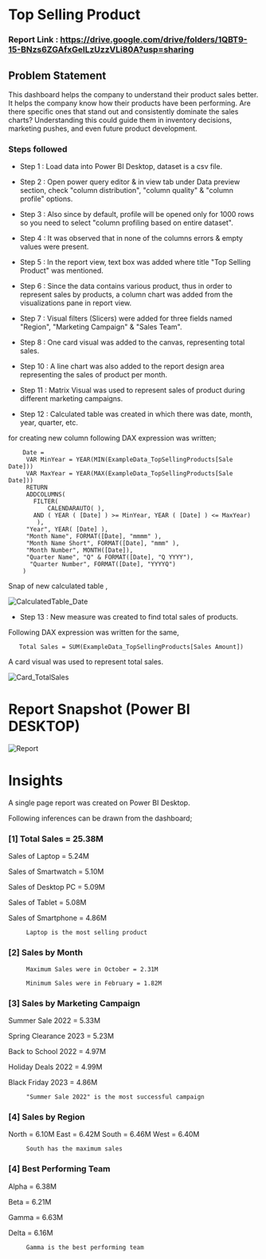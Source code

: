 # Top Selling Product

### Report Link : https://drive.google.com/drive/folders/1QBT9-15-BNzs6ZGAfxGelLzUzzVLi80A?usp=sharing

## Problem Statement

This dashboard helps the company to understand their product sales better. It helps the company know how their products have been performing. Are there specific ones that stand out and consistently dominate the sales charts? Understanding this could guide them in inventory decisions, marketing pushes, and even future product development.


### Steps followed 

- Step 1 : Load data into Power BI Desktop, dataset is a csv file.
- Step 2 : Open power query editor & in view tab under Data preview section, check "column distribution", "column quality" & "column profile" options.
- Step 3 : Also since by default, profile will be opened only for 1000 rows so you need to select "column profiling based on entire dataset".
- Step 4 : It was observed that in none of the columns errors & empty values were present.
- Step 5 : In the report view, text box was added where title "Top Selling Product" was mentioned.
- Step 6 : Since the data contains various product, thus in order to represent sales by products, a column chart was added from the visualizations pane in report view. 
- Step 7 : Visual filters (Slicers) were added for three fields named "Region", "Marketing Campaign" & "Sales Team".
- Step 8 : One card visual was added to the canvas, representing total sales.
- Step 10 : A line chart was also added to the report design area representing the sales of product per month.
- Step 11 : Matrix Visual was used to represent sales of product during different marketing campaigns.

- Step 12 : Calculated table was created in which there was date, month, year, quarter, etc.

for creating new column following DAX expression was written;
       
        Date = 
         VAR MinYear = YEAR(MIN(ExampleData_TopSellingProducts[Sale Date]))
         VAR MaxYear = YEAR(MAX(ExampleData_TopSellingProducts[Sale Date]))
         RETURN
         ADDCOLUMNS(
           FILTER(
               CALENDARAUTO( ),
           AND ( YEAR ( [Date] ) >= MinYear, YEAR ( [Date] ) <= MaxYear)
            ),
         "Year", YEAR( [Date] ),
         "Month Name", FORMAT([Date], "mmmm" ),
         "Month Name Short", FORMAT([Date], "mmm" ),
         "Month Number", MONTH([Date]),
         "Quarter Name", "Q" & FORMAT([Date], "Q YYYY"),
          "Quarter Number", FORMAT([Date], "YYYYQ")
        )   

        
Snap of new calculated table ,

![CalculatedTable_Date](https://github.com/vinodsrawat/Top-Selling-Products-Report/assets/161686865/829567d7-94ba-4fec-8603-45fd0720b369)

        
- Step 13 : New measure was created to find total sales of products.

Following DAX expression was written for the same,
        
       Total Sales = SUM(ExampleData_TopSellingProducts[Sales Amount])
        
A card visual was used to represent total sales.

![Card_TotalSales](https://github.com/vinodsrawat/Top-Selling-Products-Report/assets/161686865/a26e3b5a-faa9-472b-97de-059321798fba)

 # Report Snapshot (Power BI DESKTOP)

![Report](https://github.com/vinodsrawat/Top-Selling-Products-Report/assets/161686865/6c5a2e55-35ff-4d1c-9023-4c3e08485523)

# Insights

A single page report was created on Power BI Desktop.

Following inferences can be drawn from the dashboard;

### [1] Total Sales = 25.38M

   Sales of Laptop = 5.24M
   
   Sales of Smartwatch = 5.10M

   Sales of Desktop PC = 5.09M
    
   Sales of Tablet = 5.08M
    
   Sales of Smartphone = 4.86M

         Laptop is the most selling product
           
### [2] Sales by Month

         Maximum Sales were in October = 2.31M

         Minimum Sales were in February = 1.82M

  
### [3] Sales by Marketing Campaign 
  
Summer Sale 2022 = 5.33M

Spring Clearance 2023 = 5.23M

Back to School 2022 = 4.97M

Holiday Deals 2022 = 4.99M

Black Friday 2023 = 4.86M

         "Summer Sale 2022" is the most successful campaign
   

 ### [4] Sales by Region

North = 6.10M
East = 6.42M
South = 6.46M
West = 6.40M
        
         South has the maximum sales
 
 ### [4] Best Performing Team

Alpha = 6.38M

Beta = 6.21M

Gamma = 6.63M

Delta = 6.16M

         Gamma is the best performing team

